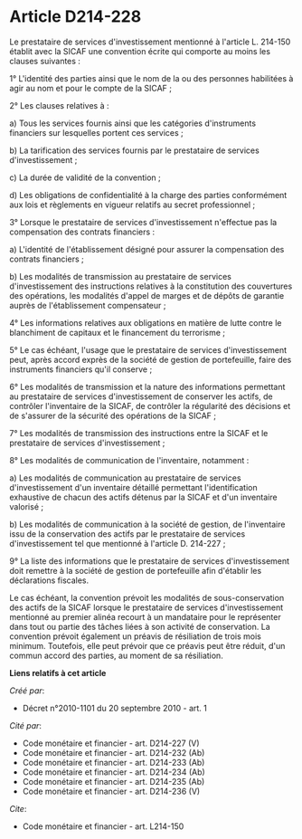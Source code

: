# Article D214-228

Le prestataire de services d'investissement mentionné à l'article L. 214-150 établit avec la SICAF une convention écrite qui
comporte au moins les clauses suivantes : 

1° L'identité des parties ainsi que le nom de la ou des personnes habilitées à agir au nom et pour le compte de la SICAF ; 

2° Les clauses relatives à : 

a) Tous les services fournis ainsi que les catégories d'instruments financiers sur lesquelles portent ces services ; 

b) La tarification des services fournis par le prestataire de services d'investissement ; 

c) La durée de validité de la convention ; 

d) Les obligations de confidentialité à la charge des parties conformément aux lois et règlements en vigueur relatifs au
secret professionnel ; 

3° Lorsque le prestataire de services d'investissement n'effectue pas la compensation des contrats financiers : 

a) L'identité de l'établissement désigné pour assurer la compensation des contrats financiers ; 

b) Les modalités de transmission au prestataire de services d'investissement des instructions relatives à la constitution des
couvertures des opérations, les modalités d'appel de marges et de dépôts de garantie auprès de l'établissement
compensateur ; 

4° Les informations relatives aux obligations en matière de lutte contre le blanchiment de capitaux et le financement du
terrorisme ; 

5° Le cas échéant, l'usage que le prestataire de services d'investissement peut, après accord exprès de la société de gestion
de portefeuille, faire des instruments financiers qu'il conserve ; 

6° Les modalités de transmission et la nature des informations permettant au prestataire de services d'investissement de
conserver les actifs, de contrôler l'inventaire de la SICAF, de contrôler la régularité des décisions et de s'assurer de la
sécurité des opérations de la SICAF ; 

7° Les modalités de transmission des instructions entre la SICAF et le prestataire de services d'investissement ; 

8° Les modalités de communication de l'inventaire, notamment : 

a) Les modalités de communication au prestataire de services d'investissement d'un inventaire détaillé permettant
l'identification exhaustive de chacun des actifs détenus par la SICAF et d'un inventaire valorisé ; 

b) Les modalités de communication à la société de gestion, de l'inventaire issu de la conservation des actifs par le
prestataire de services d'investissement tel que mentionné à l'article D. 214-227 ; 

9° La liste des informations que le prestataire de services d'investissement doit remettre à la société de gestion de
portefeuille afin d'établir les déclarations fiscales. 

Le cas échéant, la convention prévoit les modalités de sous-conservation des actifs de la SICAF lorsque le prestataire de
services d'investissement mentionné au premier alinéa recourt à un mandataire pour le représenter dans tout ou partie des
tâches liées à son activité de conservation. La convention prévoit également un préavis de résiliation de trois mois minimum.
Toutefois, elle peut prévoir que ce préavis peut être réduit, d'un commun accord des parties, au moment de sa résiliation.

**Liens relatifs à cet article**

_Créé par_:

  - Décret n°2010-1101 du 20 septembre 2010 - art. 1

_Cité par_:

  - Code monétaire et financier - art. D214-227 (V)
  - Code monétaire et financier - art. D214-232 (Ab)
  - Code monétaire et financier - art. D214-233 (Ab)
  - Code monétaire et financier - art. D214-234 (Ab)
  - Code monétaire et financier - art. D214-235 (Ab)
  - Code monétaire et financier - art. D214-236 (V)

_Cite_:

  - Code monétaire et financier - art. L214-150
